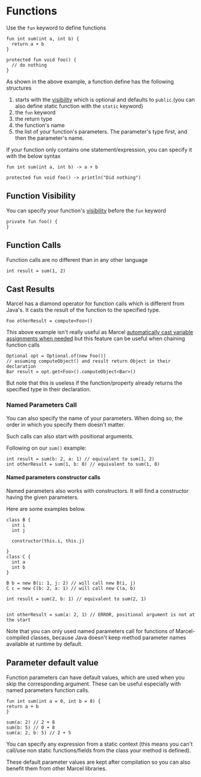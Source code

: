 # Functions

Use the `fun` keyword to define functions

```marcel
fun int sum(int a, int b) {
  return a + b
}

protected fun void foo() {
  // do nothing
}
```

As shown in the above example, a function define has the following structures
1. starts with the [visibility](./visibility.md) which is optional and defaults to `public`.(you can also define static function with the `static` keyword)
2. the `fun` keyword
3. the return type
4. the function's name
5. the list of your function's parameters. The parameter's type first, and then the parameter's name.


If your function only contains one statement/expression, you can specify it with the below syntax

```marcel
fun int sum(int a, int b) -> a + b

protected fun void foo() -> println("Did nothing")
```

## Function Visibility

You can specify your function's [visibility](./visibility.md) before the `fun` keyword

```marcel
private fun foo() {
}
```

## Function Calls
Function calls are no different than  in any other language

```marcel
int result = sum(1, 2)
```

## Cast Results
Marcel has a diamond operator for function calls which is different from Java's. It casts the 
result of the function to the specified type.

```marcel
Foo otherResult = compute<Foo>()
```
This above example isn't really useful as Marcel [automatically cast variable assignments when needed](../variables.md#automatic-casting) but this feature can be useful when chaining function calls

```marcel
Optional opt = Optional.of(new Foo())
// assuming computeObject() and result return Object in their declaration
Bar result = opt.get<Foo>().computeObject<Bar>()
```
 
But note that this is useless if the function/property already returns the specified type in their declaration.

### Named Parameters Call
You can also specify the name of your parameters. When doing so, the order in which
you specify them doesn't matter.

Such calls can also start with positional arguments.

Following on our `sum()` example:
```marcel
int result = sum(b: 2, a: 1) // equivalent to sum(1, 2)
int otherResult = sum(1, b: 0) // equivalent to sum(1, 0)
```

#### Named parameters constructor calls
Named parameters also works with constructors. It will find a constructor having the given parameters.

Here are some examples below.

```marcel
class B {
  int i
  int j
  
  constructor(this.i, this.j)

}
class C {
  int a
  int b
}

B b = new B(i: 1, j: 2) // will call new B(i, j)
C c = new C(b: 2, a: 1) // will call new C(a, b)
```

```marcel
int result = sum(2, b: 1) // equivalent to sum(2, 1)


int otherResult = sum(a: 2, 1) // ERROR, positional argument is not at the start 
```

Note that you can only used named parameters call for functions of Marcel-compiled classes, because Java doesn't keep method parameter names available at runtime by default.

## Parameter default value
Function parameters can have default values, which are used when you skip the corresponding argument. These can be useful especially
with named parameters function calls. 

```marcel
fun int sum(int a = 0, int b = 8) {
return a + b
}

sum(a: 2) // 2 + 8
sum(b: 5) // 0 + 8
sum(a: 2, b: 5) // 2 + 5
```

You can specify any expression from a static context (this means you can't call/use non static functions/fields from the class your method is defined).

These default parameter values are kept after compilation so you can also benefit them from other Marcel libraries.

